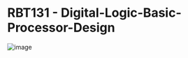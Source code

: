 # RBT131 - Digital-Logic-Basic-Processor-Design

![image]([https://github.com/clraifo/RBT131---Digital-Logic-Basic-Processor-Design/assets/41687507/0c030756-2c8e-4970-947a-40d65a121653](https://github.com/clraifo/RBT131---Digital-Logic-Basic-Processor-Design/blob/main/4%20bit%20binary%20adder%20Logisim.gif)https://github.com/clraifo/RBT131---Digital-Logic-Basic-Processor-Design/blob/main/4%20bit%20binary%20adder%20Logisim.gif)
